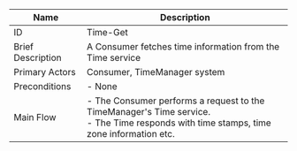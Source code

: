 | Name | Description |
| ---- | --------- |
| ID | Time-Get |
| Brief Description | A Consumer fetches time information from the Time service |
| Primary Actors | Consumer, TimeManager system |
| Preconditions | -  None|
| Main Flow | - The Consumer performs a request to the TimeManager's Time service. <br/>- The Time responds with time stamps, time zone information etc.